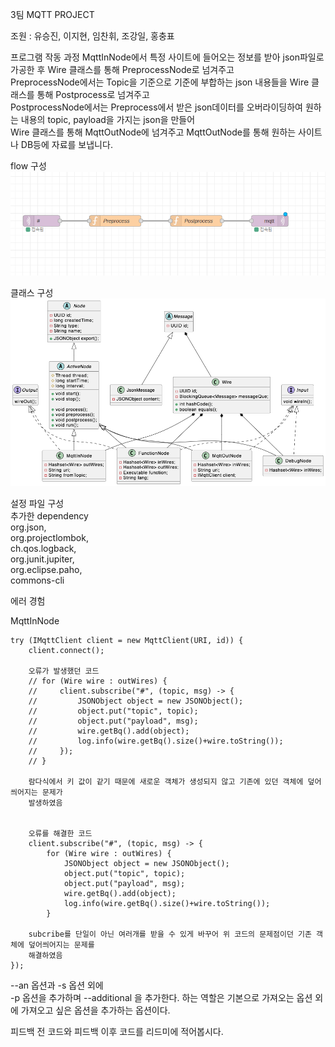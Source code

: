 3팀 MQTT PROJECT

조원 : 유승진, 이지현, 임찬휘, 조강일, 홍충표

프로그램 작동 과정
MqttInNode에서 특정 사이트에 들어오는 정보를 받아 json파일로 가공한 후 Wire 클래스를 통해 PreprocessNode로 넘겨주고  
PreprocessNode에서는 Topic을 기준으로 기준에 부합하는 json 내용들을 Wire 클래스를 통해 Postprocess로 넘겨주고  
PostprocessNode에서는 Preprocess에서 받은 json데이터를 오버라이딩하여 원하는 내용의 topic, payload을 가지는 json을 만들어  
Wire 클래스를 통해 MqttOutNode에 넘겨주고 MqttOutNode를 통해 원하는 사이트나 DB등에 자료를 보냅니다.


flow 구성  
![Alt text](flow.png)

클래스 구성  
![!\[Alt text\](UML.png)  ](%EA%B5%AC%EC%A1%B0.png)




설정 파일 구성  
추가한 dependency  
org.json,  
org.projectlombok,  
ch.qos.logback,  
org.junit.jupiter,  
org.eclipse.paho,  
commons-cli  


에러 경험  

MqttInNode

    try (IMqttClient client = new MqttClient(URI, id)) {
        client.connect();

        오류가 발생했던 코드  
        // for (Wire wire : outWires) {
        //     client.subscribe("#", (topic, msg) -> {
        //         JSONObject object = new JSONObject();
        //         object.put("topic", topic);
        //         object.put("payload", msg);
        //         wire.getBq().add(object);
        //         log.info(wire.getBq().size()+wire.toString());
        //     });
        // }
        
        람다식에서 키 값이 같기 때문에 새로운 객체가 생성되지 않고 기존에 있던 객체에 덮어씌어지는 문제가  
        발생하였음


        오류를 해결한 코드  
        client.subscribe("#", (topic, msg) -> {
            for (Wire wire : outWires) {
                JSONObject object = new JSONObject();
                object.put("topic", topic);
                object.put("payload", msg);
                wire.getBq().add(object);
                log.info(wire.getBq().size()+wire.toString());
            }

        subcribe를 단일이 아닌 여러개를 받을 수 있게 바꾸어 위 코드의 문제점이던 기존 객체에 덮어씌어지는 문제를
        해결하였음  
    });


--an 옵션과 -s 옵션 외에  
-p 옵션을 추가하며 --additional 을 추가한다.
하는 역할은 기본으로 가져오는 옵션 외에 가져오고 싶은 옵션을 추가하는 옵션이다.



피드백 전 코드와 피드백 이후 코드를 리드미에 적어봅시다.  
